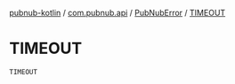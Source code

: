 [pubnub-kotlin](../../index.md) / [com.pubnub.api](../index.md) / [PubNubError](index.md) / [TIMEOUT](./-t-i-m-e-o-u-t.md)

# TIMEOUT

`TIMEOUT`
